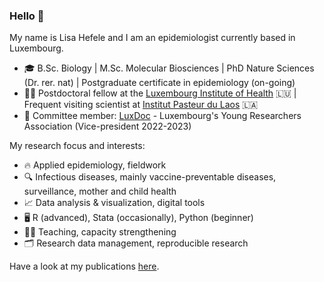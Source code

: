 ### Hello 👋

My name is Lisa Hefele and I am an epidemiologist currently based in Luxembourg. 

 -  🎓 B.Sc. Biology | M.Sc. Molecular Biosciences | PhD Nature Sciences (Dr. rer. nat) | Postgraduate certificate in epidemiology (on-going)
 -  👩‍🔬 Postdoctoral fellow at the [Luxembourg Institute of Health](https://www.lih.lu/en/) 🇱🇺 | Frequent visiting scientist at [Institut Pasteur du Laos](https://www.pasteur.la/) 🇱🇦
 -  💙 Committee member: [LuxDoc](https://luxdoc.uni.lu/) - Luxembourg's Young Researchers Association (Vice-president 2022-2023) 

My research focus and interests:

 -  🔥 Applied epidemiology, fieldwork
 -  🔍 Infectious diseases, mainly vaccine-preventable diseases, surveillance, mother and child health
 -  📈 Data analysis & visualization, digital tools
 -  🖥️ R (advanced), Stata (occasionally), Python (beginner)
 -  👩‍🏫 Teaching, capacity strengthening
 -  🗂️ Research data management, reproducible research

Have a look at my publications [here](https://orcid.org/0000-0001-5449-9503).
